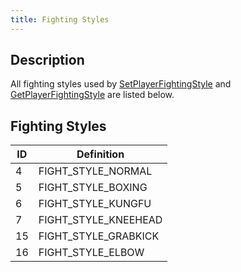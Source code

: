```yaml
---
title: Fighting Styles
---
```


## Description

All fighting styles used by [SetPlayerFightingStyle](../functions/SetPlayerFightingStyle) and [GetPlayerFightingStyle](../functions/GetPlayerFightingStyle) are listed below.

## Fighting Styles

| ID  | Definition |
| --- | --------- |
| 4   | FIGHT_STYLE_NORMAL |
| 5   | FIGHT_STYLE_BOXING |
| 6   | FIGHT_STYLE_KUNGFU |
| 7   | FIGHT_STYLE_KNEEHEAD |
| 15  | FIGHT_STYLE_GRABKICK |
| 16  | FIGHT_STYLE_ELBOW |
